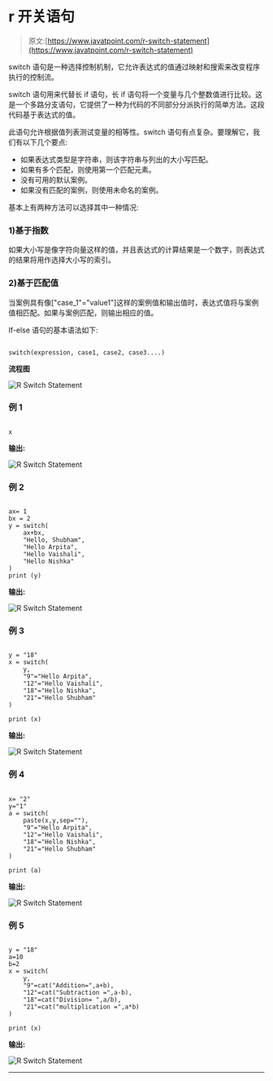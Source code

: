 # r 开关语句

> 原文:[https://www.javatpoint.com/r-switch-statement](https://www.javatpoint.com/r-switch-statement)

switch 语句是一种选择控制机制，它允许表达式的值通过映射和搜索来改变程序执行的控制流。

switch 语句用来代替长 if 语句，长 if 语句将一个变量与几个整数值进行比较。这是一个多路分支语句，它提供了一种为代码的不同部分分派执行的简单方法。这段代码基于表达式的值。

此语句允许根据值列表测试变量的相等性。switch 语句有点复杂。要理解它，我们有以下几个要点:

*   如果表达式类型是字符串，则该字符串与列出的大小写匹配。
*   如果有多个匹配，则使用第一个匹配元素。
*   没有可用的默认案例。
*   如果没有匹配的案例，则使用未命名的案例。

基本上有两种方法可以选择其中一种情况:

### 1)基于指数

如果大小写是像字符向量这样的值，并且表达式的计算结果是一个数字，则表达式的结果将用作选择大小写的索引。

### 2)基于匹配值

当案例具有像["case_1"="value1"]这样的案例值和输出值时，表达式值将与案例值相匹配。如果与案例匹配，则输出相应的值。

If-else 语句的基本语法如下:

```

switch(expression, case1, case2, case3....)

```

**流程图**

![R Switch Statement](../Images/44ec6de45ac20c66f31772a375097697.png)

### 例 1

```

x 
```

**输出:**

![R Switch Statement](../Images/0e334c135a981fd55421c506a700d7d9.png)

### 例 2

```

ax= 1
bx = 2
y = switch(
    ax+bx,
    "Hello, Shubham",
    "Hello Arpita",
    "Hello Vaishali",
    "Hello Nishka"
)
print (y)

```

**输出:**

![R Switch Statement](../Images/6b39bd9fe5d7a6dad37c394e699427f8.png)

### 例 3

```

y = "18"
x = switch(
    y,
    "9"="Hello Arpita",
    "12"="Hello Vaishali",
    "18"="Hello Nishka",
    "21"="Hello Shubham"
)

print (x)

```

**输出:**

![R Switch Statement](../Images/81907c85e6eafedb43576506911a86ee.png)

### 例 4

```

x= "2"
y="1"
a = switch(
    paste(x,y,sep=""),
    "9"="Hello Arpita",
    "12"="Hello Vaishali",
    "18"="Hello Nishka",
    "21"="Hello Shubham"
)

print (a)

```

**输出:**

![R Switch Statement](../Images/69db06a3a255b90d9f27288c517a0335.png)

### 例 5

```

y = "18"
a=10
b=2
x = switch(
    y,
    "9"=cat("Addition=",a+b),
    "12"=cat("Subtraction =",a-b),
    "18"=cat("Division= ",a/b),
    "21"=cat("multiplication =",a*b)
)

print (x)

```

**输出:**

![R Switch Statement](../Images/4af815510f74afd723a2e0926739c1d8.png)

* * *